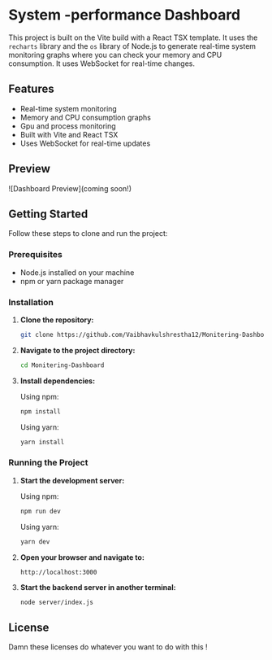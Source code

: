 # System -performance Dashboard 

This project is built on the Vite build with a React TSX template. It uses the `recharts` library and the `os` library of Node.js to generate real-time system monitoring graphs where you can check your memory and CPU consumption. It uses WebSocket for real-time changes.

## Features

- Real-time system monitoring 
- Memory and CPU consumption graphs
- Gpu and process monitoring
- Built with Vite and React TSX
- Uses WebSocket for real-time updates

## Preview

![Dashboard Preview](coming soon!)

## Getting Started

Follow these steps to clone and run the project:

### Prerequisites

- Node.js installed on your machine
- npm or yarn package manager

### Installation

1. **Clone the repository:**

    ```bash
    git clone https://github.com/Vaibhavkulshrestha12/Monitering-Dashboard.git
    ```

2. **Navigate to the project directory:**

    ```bash
    cd Monitering-Dashboard
    ```

3. **Install dependencies:**

    Using npm:
    ```bash
    npm install
    ```

    Using yarn:
    ```bash
    yarn install
    ```

### Running the Project

1. **Start the development server:**

    Using npm:
    ```bash
    npm run dev
    ```

    Using yarn:
    ```bash
    yarn dev
    ```

2. **Open your browser and navigate to:**

    ```
    http://localhost:3000
    ```

3. **Start the backend server in another terminal:**

    ```bash
    node server/index.js
    ```

## License

Damn these licenses do whatever you want to do with this !
